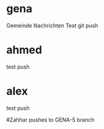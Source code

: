 # gena
Gemeinde Nachrichten
Test git push
# ahmed
test push
# alex
test push

#Zahhar pushes to GENA-5 branch
